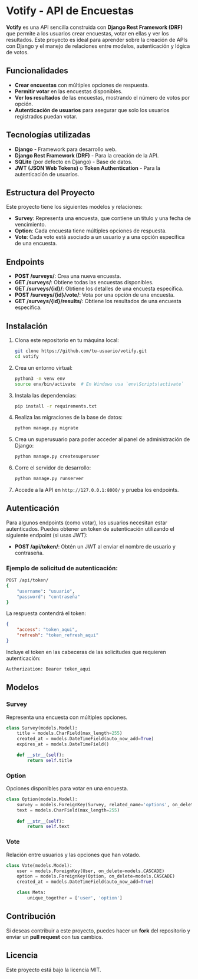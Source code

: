 
# Votify - API de Encuestas

**Votify** es una API sencilla construida con **Django Rest Framework (DRF)** que permite a los usuarios crear encuestas, votar en ellas y ver los resultados. Este proyecto es ideal para aprender sobre la creación de APIs con Django y el manejo de relaciones entre modelos, autenticación y lógica de votos.

## Funcionalidades

- **Crear encuestas** con múltiples opciones de respuesta.
- **Permitir votar** en las encuestas disponibles.
- **Ver los resultados** de las encuestas, mostrando el número de votos por opción.
- **Autenticación de usuarios** para asegurar que solo los usuarios registrados puedan votar.

## Tecnologías utilizadas

- **Django** - Framework para desarrollo web.
- **Django Rest Framework (DRF)** - Para la creación de la API.
- **SQLite** (por defecto en Django) - Base de datos.
- **JWT (JSON Web Tokens)** o **Token Authentication** - Para la autenticación de usuarios.

## Estructura del Proyecto

Este proyecto tiene los siguientes modelos y relaciones:

- **Survey**: Representa una encuesta, que contiene un título y una fecha de vencimiento.
- **Option**: Cada encuesta tiene múltiples opciones de respuesta.
- **Vote**: Cada voto está asociado a un usuario y a una opción específica de una encuesta.

## Endpoints

- **POST /surveys/**: Crea una nueva encuesta.
- **GET /surveys/**: Obtiene todas las encuestas disponibles.
- **GET /surveys/{id}/**: Obtiene los detalles de una encuesta específica.
- **POST /surveys/{id}/vote/**: Vota por una opción de una encuesta.
- **GET /surveys/{id}/results/**: Obtiene los resultados de una encuesta específica.

## Instalación

1. Clona este repositorio en tu máquina local:

   ```bash
   git clone https://github.com/tu-usuario/votify.git
   cd votify
   ```

2. Crea un entorno virtual:

   ```bash
   python3 -m venv env
   source env/bin/activate  # En Windows usa `env\Scripts\activate`
   ```

3. Instala las dependencias:

   ```bash
   pip install -r requirements.txt
   ```

4. Realiza las migraciones de la base de datos:

   ```bash
   python manage.py migrate
   ```

5. Crea un superusuario para poder acceder al panel de administración de Django:

   ```bash
   python manage.py createsuperuser
   ```

6. Corre el servidor de desarrollo:

   ```bash
   python manage.py runserver
   ```

7. Accede a la API en `http://127.0.0.1:8000/` y prueba los endpoints.

## Autenticación

Para algunos endpoints (como votar), los usuarios necesitan estar autenticados. Puedes obtener un token de autenticación utilizando el siguiente endpoint (si usas JWT):

- **POST /api/token/**: Obtén un JWT al enviar el nombre de usuario y contraseña.

### Ejemplo de solicitud de autenticación:

```bash
POST /api/token/
{
    "username": "usuario",
    "password": "contraseña"
}
```

La respuesta contendrá el token:

```json
{
    "access": "token_aqui",
    "refresh": "token_refresh_aqui"
}
```

Incluye el token en las cabeceras de las solicitudes que requieren autenticación:

```bash
Authorization: Bearer token_aqui
```

## Modelos

### Survey

Representa una encuesta con múltiples opciones.

```python
class Survey(models.Model):
    title = models.CharField(max_length=255)
    created_at = models.DateTimeField(auto_now_add=True)
    expires_at = models.DateTimeField()

    def __str__(self):
        return self.title
```

### Option

Opciones disponibles para votar en una encuesta.

```python
class Option(models.Model):
    survey = models.ForeignKey(Survey, related_name='options', on_delete=models.CASCADE)
    text = models.CharField(max_length=255)
    
    def __str__(self):
        return self.text
```

### Vote

Relación entre usuarios y las opciones que han votado.

```python
class Vote(models.Model):
    user = models.ForeignKey(User, on_delete=models.CASCADE)
    option = models.ForeignKey(Option, on_delete=models.CASCADE)
    created_at = models.DateTimeField(auto_now_add=True)

    class Meta:
        unique_together = ['user', 'option']
```

## Contribución

Si deseas contribuir a este proyecto, puedes hacer un **fork** del repositorio y enviar un **pull request** con tus cambios.

## Licencia

Este proyecto está bajo la licencia MIT.

